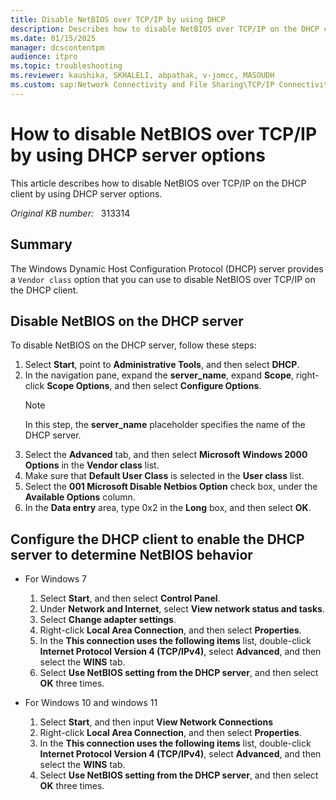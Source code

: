 ```yaml
---
title: Disable NetBIOS over TCP/IP by using DHCP
description: Describes how to disable NetBIOS over TCP/IP on the DHCP client by using DHCP server options.
ms.date: 01/15/2025
manager: dcscontentpm
audience: itpro
ms.topic: troubleshooting
ms.reviewer: kaushika, SKHALELI, abpathak, v-jomcc, MASOUDH
ms.custom: sap:Network Connectivity and File Sharing\TCP/IP Connectivity (TCP Protocol, NLA, WinHTTP), csstroubleshoot
---
```

# How to disable NetBIOS over TCP/IP by using DHCP server options

This article describes how to disable NetBIOS over TCP/IP on the DHCP client by using DHCP server options.

_Original KB number:_ &nbsp; 313314

## Summary

The Windows Dynamic Host Configuration Protocol (DHCP) server provides a `Vendor class` option that you can use to disable NetBIOS over TCP/IP on the DHCP client.

## Disable NetBIOS on the DHCP server

To disable NetBIOS on the DHCP server, follow these steps:

1. Select **Start**, point to **Administrative Tools**, and then select **DHCP**.
2. In the navigation pane, expand the **server_name**, expand **Scope**, right-click **Scope Options**, and then select **Configure Options**.
    > [!NOTE]
    > In this step, the **server_name** placeholder specifies the name of the DHCP server.
3. Select the **Advanced** tab, and then select **Microsoft Windows 2000 Options** in the **Vendor class** list.
4. Make sure that **Default User Class** is selected in the **User class** list.
5. Select the **001 Microsoft Disable Netbios Option** check box, under the **Available Options** column.
6. In the **Data entry** area, type 0x2 in the **Long** box, and then select **OK**.

## Configure the DHCP client to enable the DHCP server to determine NetBIOS behavior

- For Windows 7

    1. Select **Start**, and then select **Control Panel**.
    2. Under **Network and Internet**, select **View network status and tasks**.
    3. Select **Change adapter settings**.
    4. Right-click **Local Area Connection**, and then select **Properties**.
    5. In the **This connection uses the following items** list, double-click **Internet Protocol Version 4 (TCP/IPv4)**, select **Advanced**, and then select the **WINS** tab.
    6. Select **Use NetBIOS setting from the DHCP server**, and then select **OK** three times.

- For Windows 10 and windows 11

    1. Select **Start**, and then input **View Network Connections**
    2. Right-click **Local Area Connection**, and then select **Properties**.
    3. In the **This connection uses the following items** list, double-click **Internet Protocol Version 4 (TCP/IPv4)**, select **Advanced**, and then select the **WINS** tab.
    4. Select **Use NetBIOS setting from the DHCP server**, and then select **OK** three times.

